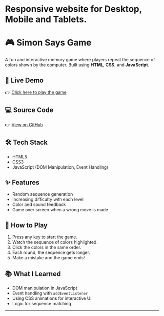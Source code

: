 # Responsive website for Desktop, Mobile and Tablets.

# 🎮 Simon Says Game

A fun and interactive memory game where players repeat the sequence of colors shown by the computer.
Built using **HTML**, **CSS**, and **JavaScript**.

## 🔗 Live Demo
👉 [Click here to play the game](https://shubhsirat05.github.io/simon-says-game/)
## 💻 Source Code
👉 [View on GitHub](https://github.com/shubhsirat05/simon-says-game)

## 🛠️ Tech Stack
- HTML5
- CSS3
- JavaScript (DOM Manipulation, Event Handling)

## ✨ Features
- Random sequence generation
- Increasing difficulty with each level
- Color and sound feedback
- Game over screen when a wrong move is made

## 🎯 How to Play
1. Press any key to start the game.
2. Watch the sequence of colors highlighted.
3. Click the colors in the same order.
4. Each round, the sequence gets longer.
5. Make a mistake and the game ends!

## 📚 What I Learned
- DOM manipulation in JavaScript
- Event handling with `addEventListener`
- Using CSS animations for interactive UI
- Logic for sequence matching

---



